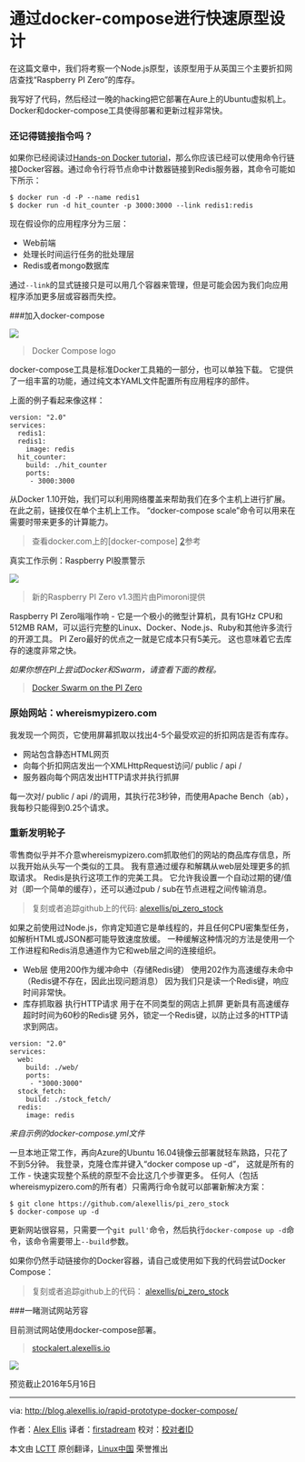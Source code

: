 
通过docker-compose进行快速原型设计
========================================
在这篇文章中，我们将考察一个Node.js原型，该原型用于从英国三个主要折扣网店查找“Raspberry PI Zero”的库存。

我写好了代码，然后经过一晚的hacking把它部署在Aure上的Ubuntu虚拟机上。Docker和docker-compose工具使得部署和更新过程非常快。

### 还记得链接指令吗？

如果你已经阅读过[Hands-on Docker tutorial][1]，那么你应该已经可以使用命令行链接Docker容器。通过命令行将节点命中计数器链接到Redis服务器，其命令可能如下所示：

```
$ docker run -d -P --name redis1
$ docker run -d hit_counter -p 3000:3000 --link redis1:redis
```

现在假设你的应用程序分为三层：

- Web前端
- 处理长时间运行任务的批处理层
- Redis或者mongo数据库

通过`--link`的显式链接只是可以用几个容器来管理，但是可能会因为我们向应用程序添加更多层或容器而失控。

###加入docker-compose

![](http://blog.alexellis.io/content/images/2016/05/docker-compose-logo-01.png)
>Docker Compose logo

docker-compose工具是标准Docker工具箱的一部分，也可以单独下载。 它提供了一组丰富的功能，通过纯文本YAML文件配置所有应用程序的部件。

上面的例子看起来像这样：

```
version: "2.0"
services:
  redis1:
  redis1:
    image: redis
  hit_counter:
    build: ./hit_counter
    ports:
     - 3000:3000
```

从Docker 1.10开始，我们可以利用网络覆盖来帮助我们在多个主机上进行扩展。 在此之前，链接仅在单个主机上工作。 “docker-compose scale”命令可以用来在需要时带来更多的计算能力。

>查看docker.com上的[docker-compose] [2]参考

真实工作示例：Raspberry PI股票警示

![](http://blog.alexellis.io/content/images/2016/05/Raspberry_Pi_Zero_ver_1-3_1_of_3_large.JPG)
>新的Raspberry PI Zero v1.3图片由Pimoroni提供

Raspberry PI Zero嗡嗡作响 - 它是一个极小的微型计算机，具有1GHz CPU和512MB RAM，可以运行完整的Linux、Docker、Node.js、Ruby和其他许多流行的开源工具。 PI Zero最好的优点之一就是它成本只有5美元。 这也意味着它去库存的速度非常之快。

*如果你想在PI上尝试Docker和Swarm，请查看下面的教程。*

>[Docker Swarm on the PI Zero][3]

### 原始网站：whereismypizero.com

我发现一个网页，它使用屏幕抓取以找出4-5个最受欢迎的折扣网店是否有库存。

- 网站包含静态HTML网页
- 向每个折扣网店发出一个XMLHttpRequest访问/ public / api /
- 服务器向每个网店发出HTTP请求并执行抓屏

每一次对/ public / api /的调用，其执行花3秒钟，而使用Apache Bench（ab），我每秒只能得到0.25个请求。

### 重新发明轮子

零售商似乎并不介意whereismypizero.com抓取他们的网站的商品库存信息，所以我开始从头写一个类似的工具。 我有意通过缓存和解耦从web层处理更多的抓取请求。 Redis是执行这项工作的完美工具。 它允许我设置一个自动过期的键/值对（即一个简单的缓存），还可以通过pub / sub在节点进程之间传输消息。

>复刻或者追踪github上的代码: [alexellis/pi_zero_stock][4]

如果之前使用过Node.js，你肯定知道它是单线程的，并且任何CPU密集型任务，如解析HTML或JSON都可能导致速度放缓。 一种缓解这种情况的方法是使用一个工作进程和Redis消息通道作为它和web层之间的连接组织。

- Web层
  使用200作为缓冲命中（存储Redis键）
  使用202作为高速缓存未命中（Redis键不存在，因此出现问题消息）
   因为我们只是读一个Redis键，响应时间非常快。
- 库存抓取器
  执行HTTP请求
  用于在不同类型的网店上抓屏
  更新具有高速缓存超时时间为60秒的Redis键
  另外，锁定一个Redis键，以防止过多的HTTP请求到网店。
```
version: "2.0"  
services:  
  web:
    build: ./web/
    ports:
     - "3000:3000"
  stock_fetch:
    build: ./stock_fetch/
  redis:
    image: redis
```

*来自示例的docker-compose.yml文件*

一旦本地正常工作，再向Azure的Ubuntu 16.04镜像云部署就轻车熟路，只花了不到5分钟。 我登录，克隆仓库并键入“docker compose up -d”， 这就是所有的工作 - 快速实现整个系统的原型不会比这几个步骤更多。 任何人（包括whereismypizero.com的所有者）只需两行命令就可以部署新解决方案：

```
$ git clone https://github.com/alexellis/pi_zero_stock
$ docker-compose up -d
```

更新网站很容易，只需要一个`git pull'`命令，然后执行`docker-compose up -d`命令，该命令需要带上`--build`参数。

如果你仍然手动链接你的Docker容器，请自己或使用如下我的代码尝试Docker Compose：

>复刻或者追踪github上的代码： [alexellis/pi_zero_stock][5]

###一睹测试网站芳容

目前测试网站使用docker-compose部署。

>[stockalert.alexellis.io][6]

![](http://blog.alexellis.io/content/images/2016/05/Screen-Shot-2016-05-16-at-22-34-26-1.png)

预览截止2016年5月16日

----------
via: http://blog.alexellis.io/rapid-prototype-docker-compose/

作者：[Alex Ellis][a]
译者：[firstadream](https://github.com/firstadream)
校对：[校对者ID](https://github.com/校对者ID)

本文由 [LCTT](https://github.com/LCTT/TranslateProject) 原创翻译，[Linux中国](https://linux.cn/) 荣誉推出

[a]: http://blog.alexellis.io/author/alex/
[1]: http://blog.alexellis.io/handsondocker
[2]: https://docs.docker.com/compose/compose-file/
[3]: http://blog.alexellis.io/dockerswarm-pizero/
[4]: https://github.com/alexellis/pi_zero_stock
[5]: https://github.com/alexellis/pi_zero_stock
[6]: http://stockalert.alexellis.io/

